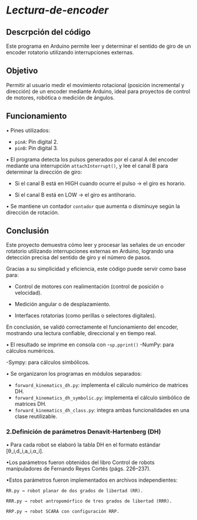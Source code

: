 # *Lectura-de-encoder*
## Descrpción del código
Este programa en Arduino permite leer y determinar el sentido de giro de un encoder rotatorio utilizando interrupciones externas.

## Objetivo
Permitir al usuario medir el movimiento rotacional (posición incremental y dirección) de un encoder mediante Arduino, ideal para proyectos de control de motores, robótica o medición de ángulos.


## Funcionamiento
•	Pines utilizados:

- `pinA`: Pin digital 2.
- `pinB`: Pin digital 3.

• El programa detecta los pulsos generados por el canal A del encoder mediante una interrupción `attachInterrupt()`, y lee el canal B para determinar la dirección de giro:

- Si el canal B está en HIGH cuando ocurre el pulso → el giro es horario.

- Si el canal B está en LOW → el giro es antihorario.

• Se mantiene un contador `contador` que aumenta o disminuye según la dirección de rotación.

## Conclusión

Este proyecto demuestra cómo leer y procesar las señales de un encoder rotatorio utilizando interrupciones externas en Arduino, logrando una detección precisa del sentido de giro y el número de pasos.

Gracias a su simplicidad y eficiencia, este código puede servir como base para:

- Control de motores con realimentación (control de posición o velocidad).

- Medición angular o de desplazamiento.

- Interfaces rotatorias (como perillas o selectores digitales).

En conclusión, se validó correctamente el funcionamiento del encoder, mostrando una lectura confiable, direccional y en tiempo real.




•	El resultado se imprime en consola con -`sp.pprint()`
   -NumPy: para cálculos numéricos.
   
   -Sympy: para cálculos simbólicos.
   
•	Se organizaron los programas en módulos separados:

- `forward_kinematics_dh.py`: implementa el cálculo numérico de matrices DH.
- `forward_kinematics_dh_symbolic.py`: implementa el cálculo simbólico de matrices DH.
- `forward_kinematics_dh_class.py`: integra ambas funcionalidades en una clase reutilizable.


### 2.Definición de parámetros Denavit-Hartenberg (DH)
• Para cada robot se elaboró la tabla DH en el formato estándar [θ_i,d_i,a_i,α_i].

•Los parámetros fueron obtenidos del libro Control de robots manipuladores de Fernando Reyes Cortés (págs. 226–237).

•Estos parámetros fueron implementados en archivos independientes:

	RR.py → robot planar de dos grados de libertad (RR).
   
	RRR.py → robot antropomórfico de tres grados de libertad (RRR).
   
	RRP.py → robot SCARA con configuración RRP.



